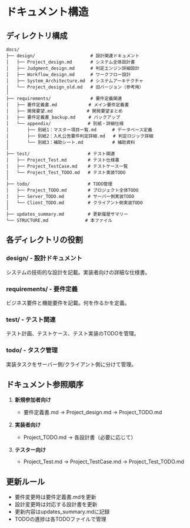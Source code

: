 # ドキュメント構造

## ディレクトリ構成

```
docs/
├── design/                     # 設計関連ドキュメント
│   ├── Project_design.md       # システム全体設計書
│   ├── Judgment_design.md      # 判定エンジン詳細設計
│   ├── Workflow_design.md      # ワークフロー設計
│   ├── System_Architecture.md  # システムアーキテクチャ
│   └── Project_design_old.md   # 旧バージョン（参考用）
│
├── requirements/               # 要件定義関連
│   ├── 要件定義書.md            # メイン要件定義書
│   ├── 開発要望.md             # 開発要望まとめ
│   ├── 要件定義書_backup.md     # バックアップ
│   └── appendix/              # 別紙・詳細仕様
│       ├── 別紙1：マスター項目一覧.md      # データベース定義
│       ├── 別紙2：入札公告要件判定詳細.md   # 判定ロジック詳細
│       └── 別紙3：補助シート.md           # 補助資料
│
├── test/                      # テスト関連
│   ├── Project_Test.md        # テスト仕様書
│   ├── Project_TestCase.md    # テストケース一覧
│   └── Project_Test_TODO.md   # テスト実装TODO
│
├── todo/                      # TODO管理
│   ├── Project_TODO.md        # プロジェクト全体TODO
│   ├── Server_TODO.md         # サーバー側実装TODO
│   └── Client_TODO.md         # クライアント側実装TODO
│
├── updates_summary.md         # 更新履歴サマリー
└── STRUCTURE.md              # 本ファイル
```

## 各ディレクトリの役割

### design/ - 設計ドキュメント
システムの技術的な設計を記載。実装者向けの詳細な仕様書。

### requirements/ - 要件定義
ビジネス要件と機能要件を記載。何を作るかを定義。

### test/ - テスト関連
テスト計画、テストケース、テスト実装のTODOを管理。

### todo/ - タスク管理
実装タスクをサーバー側/クライアント側に分けて管理。

## ドキュメント参照順序

1. **新規参加者向け**
   - 要件定義書.md → Project_design.md → Project_TODO.md

2. **実装者向け**
   - Project_TODO.md → 各設計書（必要に応じて）

3. **テスター向け**
   - Project_Test.md → Project_TestCase.md → Project_Test_TODO.md

## 更新ルール

- 要件変更時は要件定義書.mdを更新
- 設計変更時は対応する設計書を更新
- 更新内容はupdates_summary.mdに記録
- TODOの進捗は各TODOファイルで管理